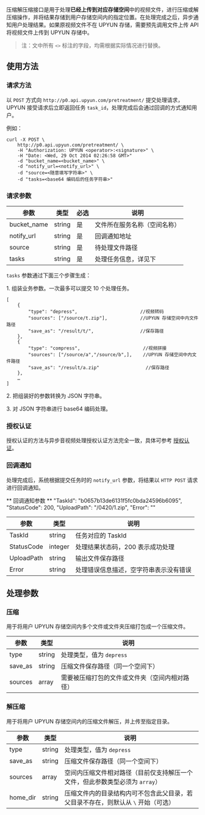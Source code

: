 压缩解压缩接口是用于处理**已经上传到对应存储空间**中的视频文件，进行压缩或解压缩操作，并将结果存储到用户存储空间内的指定位置。在处理完成之后，异步通知用户处理结果。如果原视频文件不在 UPYUN 存储，需要预先调用文件上传 API 将视频文件上传到 UPYUN 存储中。 

> 注：文中所有 `<>` 标注的字段，均需根据实际情况进行替换。

## 使用方法

### 请求方法

以 `POST` 方式向 `http://p0.api.upyun.com/pretreatment/` 提交处理请求，UPYUN 接受请求后立即返回任务 `task_id`，处理完成后会通过回调的方式通知用户。

例如：

```
curl -X POST \
    http://p0.api.upyun.com/pretreatment/ \
    -H "Authorization: UPYUN <operator>:<signature>" \
    -H "Date: <Wed, 29 Oct 2014 02:26:58 GMT>"
    -d "bucket_name=<bucket_name>" \
    -d "notify_url=<notify_url>" \
    -d "source=<随意填写字符串>" \
    -d "tasks=<base64 编码后的任务字符串>"
```

### 请求参数

|        参数       |    类型       | 必选     |   说明                                |
|-------------------|--------------|------|---------------------------------------|
| bucket_name       | string       |  是    | 文件所在服务名称（空间名称）          |
| notify_url        | string       |  是    | 回调通知地址                          |
| source            | string       |  是   | 待处理文件路径                        |
| tasks             | string       |  是   | 处理任务信息，详见下                  |


`tasks` 参数通过下面三个步骤生成：

1\. 组装业务参数。一次最多可以提交 10 个处理任务。

```
[
	{
	    "type": "depress",                       //视频转码
	    "sources": ["/source/t.zip"],            //UPYUN 存储空间中内文件路径
        "save_as": "/result/t/",                 //保存路径
	},
  	{
	    "type": "compress",                       //视频拼接
	    "sources": ["/source/a","/source/b",],    //UPYUN 存储空间中内文件路径
	    "save_as": "/result/a.zip"				   //保存路径
	},
	…
]
```

2\. 把组装好的参数转换为 JSON 字符串。

3\. 对 JSON 字符串进行 base64 编码处理。

### 授权认证

授权认证的方法与异步音视频处理授权认证方法完全一致，具体可参考 [授权认证](http://docs.upyun.com/cloud/av/#_4)。


### 回调通知

处理完成后，系统根据提交任务时的 `notify_url` 参数，将结果以 `HTTP POST` 请求进行回调通知。

** 回调通知参数 **
    "TaskId": "b0657b13de6131f5fc0bda24596b6095",
    "StatusCode": 200,
    "UploadPath": "/0420/1.zip",
    "Error": ""

|        参数       |    类型   |    说明                                                                                                      |
|-------------------|-----------|--------------------------------------------------------------------------------------------------------------|
| TaskId      | string    | 任务对应的 TaskId                          |
| StatusCode  | integer   | 处理结果状态码，200 表示成功处理 |
| UploadPath  | string     | 输出文件保存路径             |
| Error       | string    | 处理错误信息描述，空字符串表示没有错误        |                                                                                      



## 处理参数

### 压缩

用于将用户 UPYUN 存储空间内多个文件或文件夹压缩打包成一个压缩文件。

|        参数       |    类型   |    说明                                                                           |
|-------------------|-----------|-----------------------------------------------------------------------------------|
| type              | string    | 处理类型，值为 `depress`                  |
| save_as           | string    | 压缩文件保存路径（同一个空间下）      |
| sources           | array     | 需要被压缩打包的文件或文件夹（空间内相对路径）|



### 解压缩

用于将用户 UPYUN 存储空间内的压缩文件解压，并上传至指定目录。

|        参数       |    类型   |    说明                                                                           |
|-------------------|-----------|-----------------------------------------------------------------------------------|
| type              | string    | 处理类型，值为 `depress`                  |
| save_as           | string    | 压缩文件保存路径（同一个空间下）      |
| sources           | array     | 空间内压缩文件相对路径（目前仅支持解压一个文件，但此参数类型必须为 `array`）| 
| home_dir          | string     | 压缩文件内的目录结构内可不包含此父目录，若父目录不存在，则默认从 `\` 开始（可选）|                                                     
